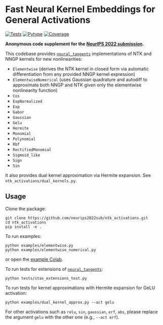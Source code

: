 # Fast Neural Kernel Embeddings for General Activations

[![Tests](https://github.com/neurips2022sub/ntk_activations/actions/workflows/test.yaml/badge.svg)](https://github.com/neurips2022sub/ntk_activations/actions/workflows/test.yaml)
[![Pytype](https://github.com/neurips2022sub/ntk_activations/actions/workflows/pytype.yaml/badge.svg)](https://github.com/neurips2022sub/ntk_activations/actions/workflows/pytype.yaml)
[![Coverage](https://codecov.io/gh/neurips2022sub/ntk_activations/branch/main/graph/badge.svg)](https://codecov.io/gh/neurips2022sub/ntk_activations)

**Anonymous code supplement for the [NeurIPS 2022 submission](https://openreview.net/forum?id=yLilJ1vZgMe).**

This codebase provides [`neural_tangents`](https://github.com/google/neural-tangents) implementations of NTK and NNGP kernels for new nonlinearities:

* `Elementwise` (derives the NTK kernel in closed form via automatic differentiation from any provided NNGP kernel expression)
* `ElementwiseNumerical` (uses Gaussian quadrature and autodiff to approximate both NNGP and NTK given only the elementwise nonlinearity function)
* `Cos`
* `ExpNormalized`
* `Exp`
* `Gabor`
* `Gaussian`
* `Gelu`
* `Hermite`
* `Monomial`
* `Polynomial`
* `Rbf`
* `RectifiedMonomial`
* `Sigmoid_like`
* `Sign`
* `Sin`

It also provides dual kernel approximation via Hermite expansion. See `ntk_activations/dual_kernels.py`.

## Usage

Clone the package: 
```commandline 
git clone https://github.com/neurips2022sub/ntk_activations.git
cd ntk_activations 
pip install -e .
```

To run examples:
```commandline
python examples/elementwise.py
python examples/elementwise_numerical.py
```
or open the [example Colab](https://colab.research.google.com/github/neurips2022sub/ntk_activations/blob/main/example.ipynb).

To run tests for extensions of [`neural_tangents`](https://github.com/google/neural-tangents):
```commandline
python tests/stax_extensions_test.py
```

To run tests for kernel approximations with Hermite expansion for GeLU activation:
```commandline
python examples/dual_kernel_approx.py --act gelu
```
For other activations such as `relu`, `sin`, `gaussian`, `erf`, `abs`, please replace the argument `gelu` with the other one (e.g., `--act erf`).
